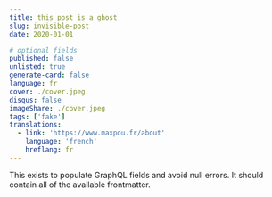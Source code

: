 ```yaml
---
title: this post is a ghost
slug: invisible-post
date: 2020-01-01

# optional fields
published: false
unlisted: true
generate-card: false
language: fr
cover: ./cover.jpeg
disqus: false
imageShare: ./cover.jpeg
tags: ['fake']
translations:
  - link: 'https://www.maxpou.fr/about'
    language: 'french'
    hreflang: fr
---
```


This exists to populate GraphQL fields and avoid null errors. It should contain
all of the available frontmatter.